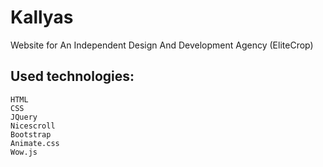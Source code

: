 # Kallyas

Website for An Independent Design And Development Agency (EliteCrop)

## Used technologies:

    HTML
    CSS
    JQuery
    Nicescroll
    Bootstrap
    Animate.css
    Wow.js
